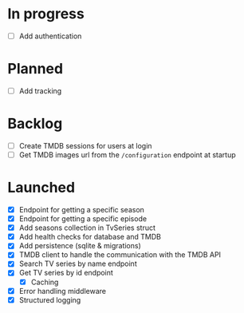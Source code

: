# In progress

- [ ] Add authentication

# Planned

- [ ] Add tracking

# Backlog

- [ ] Create TMDB sessions for users at login
- [ ] Get TMDB images url from the `/configuration` endpoint at startup

# Launched

- [x] Endpoint for getting a specific season
- [x] Endpoint for getting a specific episode
- [x] Add seasons collection in TvSeries struct
- [x] Add health checks for database and TMDB
- [x] Add persistence (sqlite & migrations)
- [x] TMDB client to handle the communication with the TMDB API
- [x] Search TV series by name endpoint
- [x] Get TV series by id endpoint
  - [x] Caching
- [x] Error handling middleware
- [x] Structured logging
